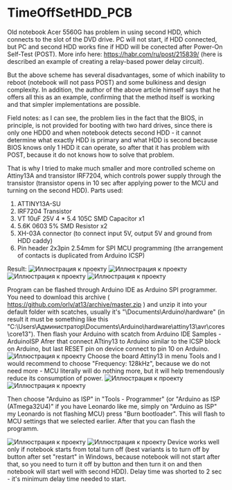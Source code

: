 # TimeOffSetHDD_PCB
Old notebook Acer 5560G has problem in using second HDD, which connects to the slot of the DVD drive. PC will not start, if HDD connected, but PC and second HDD works fine if HDD will be conected after Power-On Self-Test (POST). More info here: https://habr.com/ru/post/215839/ (here is described an example of creating a relay-based power delay circuit).

But the above scheme has several disadvantages, some of which inability to reboot (notebook will not pass POST) and some bulkiness and design complexity. In addition, the author of the above article himself says that he offers all this as an example, confirming that the method itself is working and that simpler implementations are possible.

Field notes: as I can see, the problem lies in the fact that the BIOS, in principle, is not provided for booting with two hard drives, since there is only one HDD0 and when notebook detects second HDD - it cannot determine what exactly HDD is primary and what HDD is second because BIOS knows only 1 HDD it can operate, so after that it has problem with POST, because it do not knows how to solve that problem.

That is why I tried to make much smaller and more controlled scheme on Attiny13A and transistor IRF7204, which controls power supply through the transistor (transistor opens in 10 sec after applying power to the MCU and turning on the second HDD). 
Parts used:
1. ATTINY13A-SU
2. IRF7204 Transistor
3. VT 10uF 25V 4 * 5.4 105C SMD Capacitor x1 
4. 5.6K 0603 5% SMD Resistor x2
5. XH-03A connector (to connect input 5V, output 5V and ground from HDD caddy)
6. Pin header 2x3pin 2.54mm for SPI MCU programming (the arrangement of contacts is duplicated from Arduino ICSP)

Result:
![Иллюстрация к проекту](https://github.com/steelpuxnastik/TimeOffSetHDD_PCB/blob/master/images/1.JPG)
![Иллюстрация к проекту](https://github.com/steelpuxnastik/TimeOffSetHDD_PCB/blob/master/images/2.JPG)
![Иллюстрация к проекту](https://github.com/steelpuxnastik/TimeOffSetHDD_PCB/blob/master/images/3.JPG)
![Иллюстрация к проекту](https://github.com/steelpuxnastik/TimeOffSetHDD_PCB/blob/master/images/4.JPG)

Program can be flashed through Arduino IDE as Arduino SPI programmer.
You need to download this archive ( https://github.com/orlv/at13/archive/master.zip ) and unzip it into your default folder with scatches, usually it's "\Documents\Arduino\hardware\" (in result it must be something like this "C:\Users\Администратор\Documents\Arduino\hardware\attiny13\avr\cores\core13").
Then flash your Arduino with scatch from Arduino IDE Samples - ArduinoISP
Afrer that connect ATtiny13 to Arduino similar to the ICSP block on Arduino, but last RESET pin on device connect to pin 10 on Arduino.
![Иллюстрация к проекту](https://github.com/steelpuxnastik/TimeOffSetHDD_PCB/blob/master/images/5.JPG)
Choose the board Attiny13 in menu Tools and I would recommend to choose "Frequency: 128kHz", because we do not need more - MCU literally will do nothing more, but it will help tremendously reduce its consumption of power.
![Иллюстрация к проекту](https://github.com/steelpuxnastik/TimeOffSetHDD_PCB/blob/master/images/6.JPG)
![Иллюстрация к проекту](https://github.com/steelpuxnastik/TimeOffSetHDD_PCB/blob/master/images/7.JPG)

Then choose "Arduino as ISP" in "Tools - Programmer" (or "Arduino as ISP (ATmega32U4)" if you have Leonardo like me, simply on "Arduino as ISP" my Leonardo is not flashing MCU) press "Burn bootloader". This will flash to MCU settings that we selected earlier.
After that you can flash the programm.

![Иллюстрация к проекту](https://github.com/steelpuxnastik/TimeOffSetHDD_PCB/blob/master/images/IMG_20200120_005445.jpg)
![Иллюстрация к проекту](https://github.com/steelpuxnastik/TimeOffSetHDD_PCB/blob/master/images/IMG_20200120_005646.jpg)
Device works well only if notebook starts from total turn off (best variants is to turn off by button after set "restart" in Windows, because notebook will not start after that, so you need to turn it off by button and then turn it on and then notebook will start well with second HDD). Delay time was shorted to 2 sec - it's minimum delay time needed to start.
